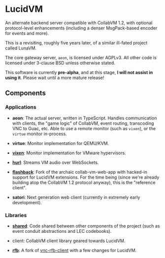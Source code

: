 # LucidVM

An alternate backend server compatible with CollabVM 1.2, with optional protocol-level enhancements (including a denser MsgPack-based encoder for events and more).

This is a revisiting, roughly five years later, of a similar ill-fated project called LunaVM.

The core gateway server, `aeon`, is licensed under AGPLv3. All other code is licensed under 3-clause BSD unless otherwise stated.

This software is currently **pre-alpha**, and at this stage, **I will not assist in using it**. Please wait until a more mature release!


## Components

### Applications

- **aeon**: The actual server, written in TypeScript. Handles communication with clients, the "game logic" of CollabVM, event routing, transcoding VNC to Guac, etc. Able to use a remote monitor (such as `vixen`), or the `virtue` monitor in-process.

- **virtue**: Monitor implementation for QEMU/KVM.

- **[vixen](https://github.com/lucidvm/vixen)**: Monitor implementation for VMware hypervisors.

- **[hurl](https://github.com/lucidvm/hurl)**: Streams VM audio over WebSockets.

- **[flashback](https://github.com/lucidvm/flashback)**: Fork of the archaic collab-vm-web-app with hacked-in support for LucidVM extensions. For the time being (since we're already building atop the CollabVM 1.2 protocol anyway), this is the "reference client".

- **satori**: Next generation web client (currently in extremely early development).

### Libraries

- **[shared](https://github.com/lucidvm/shared)**: Code shared between other components of the project (such as event conduit abstractions and LEC codebooks).

- client: CollabVM client library geared towards LucidVM.

- **[rfb](https://github.com/lucidvm/rfb)**: A fork of [vnc-rfb-client](https://github.com/filipecbmoc/vnc-rfb-client) with a few changes for LucidVM.
